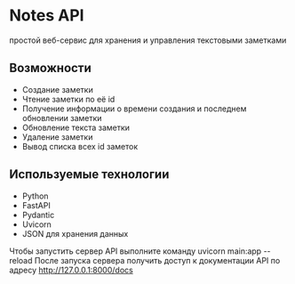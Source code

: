 # Notes API
простой веб-сервис для хранения и управления текстовыми заметками

## Возможности
- Создание заметки
- Чтение заметки по её id
- Получение информации о времени создания и последнем обновлении заметки
- Обновление текста заметки
- Удаление заметки
- Вывод списка всех id заметок

## Используемые технологии
- Python
- FastAPI
- Pydantic
- Uvicorn
- JSON для хранения данных

Чтобы запустить сервер API выполните команду uvicorn main:app --reload
После запуска сервера получить доступ к документации API по адресу http://127.0.0.1:8000/docs

